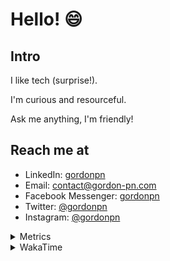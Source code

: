 # Hello! 😄

## Intro

I like tech (surprise!).

I'm curious and resourceful.

Ask me anything, I'm friendly!

## Reach me at

- LinkedIn: [gordonpn](https://www.linkedin.com/in/gordonpn/)
- Email: [contact@gordon-pn.com](mailto:contact@gordon-pn.com)
- Facebook Messenger: [gordonpn](https://www.messenger.com/t/Gordonpn)
- Twitter: [@gordonpn](https://twitter.com/Gordonpn)
- Instagram: [@gordonpn](https://www.instagram.com/gordonpn/)

<details>
  <summary>Metrics</summary>

  <img align="center" src="https://github.com/gordonpn/gordonpn/blob/master/github-metrics.svg" alt="GitHub Metrics">

</details>

<details>
  <summary>WakaTime</summary>

  <!--START_SECTION:waka-->
📊 **This Week I Spent My Time On** 

```text
💬 Programming Languages: 
Brazil Dependency Config 27 mins             █████████░░░░░░░░░░░░░░░░   35.18 % 
Java                     19 mins             ██████░░░░░░░░░░░░░░░░░░░   25.77 % 
Properties               15 mins             █████░░░░░░░░░░░░░░░░░░░░   20.71 % 
Java Properties          7 mins              ██░░░░░░░░░░░░░░░░░░░░░░░   09.37 % 
brazil-config            3 mins              █░░░░░░░░░░░░░░░░░░░░░░░░   04.37 % 

🔥 Editors: 
IntelliJ IDEA            1 hr 17 mins        █████████████████████████   100.00 % 
```


 Last Updated on 07/12/2024 16:25:44 UTC
<!--END_SECTION:waka-->
</details>
